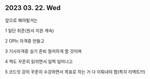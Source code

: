 ## 2023 03. 22. Wed


앞으로 해야될거는

1 일단 취준(원서 지원 계속)

2 OPIc 자격증 만들고

3 기사자격증 실기 준비 철저하게 할 것이며

4 책도 꾸준히 읽의면서 일찍 일어나고

5 코드잇 강의 꾸준히 수강하면서 목표로 하는 거 다 이뤄내야 함(특히 리액트!!!)
